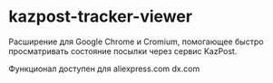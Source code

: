 kazpost-tracker-viewer
======
Расширение для Google Chrome и Cromium, помогающее быстро просматривать состояние посылки через сервис KazPost.

Функционал доступен для 
aliexpress.com
dx.com
